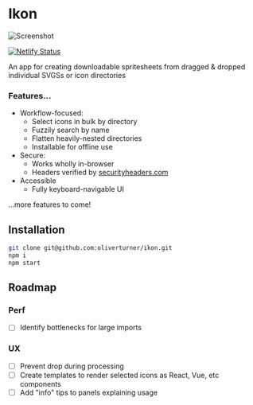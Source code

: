 # Ikon

![Screenshot](https://user-images.githubusercontent.com/21795/98355143-ab96f380-2019-11eb-864d-0db08a5b22d1.png)

[![Netlify Status](https://api.netlify.com/api/v1/badges/99414afd-a15c-4cb6-81d1-0fb1574e71ff/deploy-status)](https://app.netlify.com/sites/heuristic-brown-8c35fc/deploys)

An app for creating downloadable spritesheets from dragged & dropped individual SVGSs or icon directories

### Features...

- Workflow-focused: 
    - Select icons in bulk by directory
    - Fuzzily search by name
    - Flatten heavily-nested directories
    - Installable for offline use
- Secure:
    - Works wholly in-browser
    - Headers verified by [securityheaders.com](https://securityheaders.com/?q=ikon.oliverturner.cloud&followRedirects=on)
- Accessible
    - Fully keyboard-navigable UI

...more features to come!

## Installation

```sh
git clone git@github.com:oliverturner/ikon.git
npm i
npm start
```

## Roadmap

### Perf

- [ ] Identify bottlenecks for large imports

### UX

- [ ] Prevent drop during processing
- [ ] Create templates to render selected icons as React, Vue, etc components
- [ ] Add "info" tips to panels explaining usage
